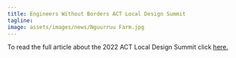 ```yaml
---
title: Engineers Without Borders ACT Local Design Summit
tagline: 
image: assets/images/news/Nguurruu Farm.jpg
---
```



To read the full article about the 2022 ACT Local Design Summit click [here.](https://localdesignsummit.org/)